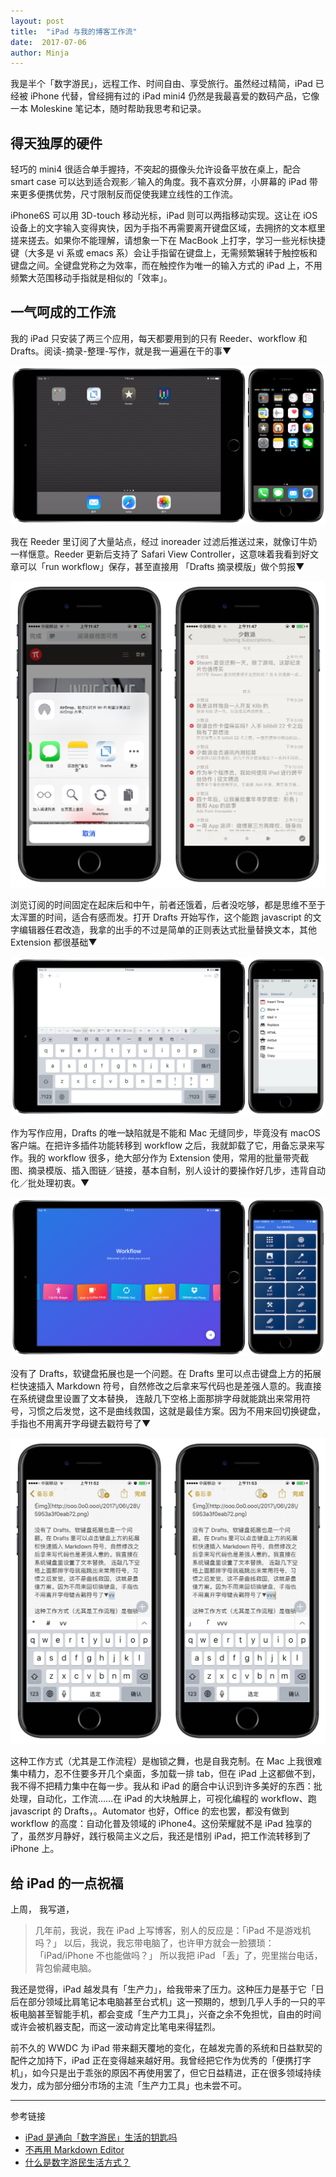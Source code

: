```yaml
---
layout: post
title:  "iPad 与我的博客工作流"
date:  2017-07-06
author: Minja
---
```


我是半个「数字游民」，远程工作、时间自由、享受旅行。虽然经过精简，iPad 已经被 iPhone 代替，曾经拥有过的 iPad mini4 仍然是我最喜爱的数码产品，它像一本 Moleskine 笔记本，随时帮助我思考和记录。

## 得天独厚的硬件

轻巧的 mini4 很适合单手握持，不突起的摄像头允许设备平放在桌上，配合 smart case 可以达到适合观影／输入的角度。我不喜欢分屏，小屏幕的 iPad 带来更多便携优势，尺寸限制反而促使我建立线性的工作流。

iPhone6S 可以用 3D-touch 移动光标，iPad 则可以两指移动实现。这让在 iOS 设备上的文字输入变得爽快，因为手指不再需要离开键盘区域，去拥挤的文本框里搓来搓去。如果你不能理解，请想象一下在 MacBook 上打字，学习一些光标快捷键（大多是 vi 系或 emacs 系）会让手指留在键盘上，无需频繁辗转于触控板和键盘之间。全键盘党称之为效率，而在触控作为唯一的输入方式的 iPad 上，不用频繁大范围移动手指就是相似的「效率」。

## 一气呵成的工作流

我的 iPad 只安装了两三个应用，每天都要用到的只有 Reeder、workflow 和 Drafts。阅读-摘录-整理-写作，就是我一遍遍在干的事▼

![title](https://raw.githubusercontent.com/BlackwinMin/blackwinmin.github.io/master/lib/2017-07-06-iPad-与我的博客工作流/5953a3fa1743f.png)

我在 Reeder 里订阅了大量站点，经过 inoreader 过滤后推送过来，就像订牛奶一样惬意。Reeder 更新后支持了 Safari View Controller，这意味着我看到好文章可以「run workflow」保存，甚至直接用 「Drafts 摘录模版」做个剪报▼

![title](https://raw.githubusercontent.com/BlackwinMin/blackwinmin.github.io/master/lib/2017-07-06-iPad-与我的博客工作流/595c625c3df51.png)

浏览订阅的时间固定在起床后和中午，前者还饿着，后者没吃够，都是思维不至于太浑噩的时间，适合有感而发。打开 Drafts 开始写作，这个能跑 javascript 的文字编辑器任君改造，我拿的出手的不过是简单的正则表达式批量替换文本，其他 Extension 都很基础▼

![title](https://raw.githubusercontent.com/BlackwinMin/blackwinmin.github.io/master/lib/2017-07-06-iPad-与我的博客工作流/5953a3e82b61e.png)

作为写作应用，Drafts 的唯一缺陷就是不能和 Mac 无缝同步，毕竟没有 macOS 客户端。在把许多插件功能转移到 workflow 之后，我就卸载了它，用备忘录来写作。我的 workflow 很多，绝大部分作为 Extension 使用，常用的批量带壳截图、摘录模版、插入图链／链接，基本自制，别人设计的要操作好几步，违背自动化／批处理初衷。▼

![title](https://raw.githubusercontent.com/BlackwinMin/blackwinmin.github.io/master/lib/2017-07-06-iPad-与我的博客工作流/5953a3f0eab72.png)

没有了 Drafts，软键盘拓展也是一个问题。在 Drafts 里可以点击键盘上方的拓展栏快速插入 Markdown 符号，自然修改之后拿来写代码也是差强人意的。我直接在系统键盘里设置了文本替换， 连敲几下空格上面那排字母就能跳出来常用符号，习惯之后发觉，这不是曲线救国，这就是最佳方案。因为不用来回切换键盘，手指也不用离开字母键去戳符号了▼

![title](https://raw.githubusercontent.com/BlackwinMin/blackwinmin.github.io/master/lib/2017-07-06-iPad-与我的博客工作流/595c62f383cbc.png)

这种工作方式（尤其是工作流程）是枷锁之舞，也是自我克制。在 Mac 上我很难集中精力，忍不住要多开几个桌面，多加载一排 tab，但在 iPad 上这都做不到，我不得不把精力集中在每一步。我从和 iPad 的磨合中认识到许多美好的东西：批处理，自动化，工作流……在 iPad 的大块触屏上，可视化编程的 workflow、跑 javascript 的 Drafts，。Automator 也好，Office 的宏也罢，都没有做到 workflow 的高度：自动化普及领域的 iPhone4。这份荣耀就不是 iPad 独享的了，虽然岁月静好，践行极简主义之后，我还是惜别 iPad，把工作流转移到了 iPhone 上。

## 给 iPad 的一点祝福

上周， 我写道，

> 几年前，我说，我在 iPad 上写博客，别人的反应是：「iPad 不是游戏机吗？」
> 以后，我说，我忘带电脑了，也许甲方就会一脸猥琐：「iPad/iPhone 不也能做吗？」
> 所以我把 iPad 「丢」了，兜里揣台电话，背包偷藏电脑。

我还是觉得，iPad 越发具有「生产力」，给我带来了压力。这种压力是基于它「日后在部分领域比肩笔记本电脑甚至台式机」这一预期的，想到几乎人手的一只的平板电脑甚至智能手机，都会变成「生产力工具」，兴奋之余不免担忧，自由的时间或许会被机器支配，而这一波动肯定比笔电来得猛烈。

前不久的 WWDC 为 iPad 带来翻天覆地的变化，在越发完善的系统和日益默契的配件之加持下，iPad 正在变得越来越好用。我曾经把它作为优秀的「便携打字机」，如今只是出于乖张的原因不再使用罢了，但它日益精进，正在很多领域持续发力，成为部分细分市场的主流「生产力工具」也未尝不可。

***

参考链接

- [iPad 是通向「数字游民」生活的钥匙吗](https://blackwinmin.github.io/posts/iPad-是通向-数字游民-生活的钥匙吗/)
- [不再用 Markdown Editor](https://blackwinmin.github.io/posts/不再用-Markdown-Editor/)
- [什么是数字游民生活方式？](http://jarodise.com/definition/)
